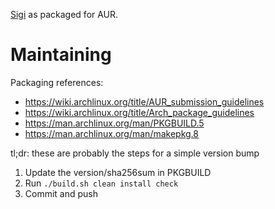 [Sigi](https;//github.com/hiljusti/sigi) as packaged for AUR.

# Maintaining

Packaging references:

- https://wiki.archlinux.org/title/AUR_submission_guidelines
- https://wiki.archlinux.org/title/Arch_package_guidelines
- https://man.archlinux.org/man/PKGBUILD.5
- https://man.archlinux.org/man/makepkg.8

tl;dr: these are probably the steps for a simple version bump

1. Update the version/sha256sum in PKGBUILD
2. Run `./build.sh clean install check`
3. Commit and push

